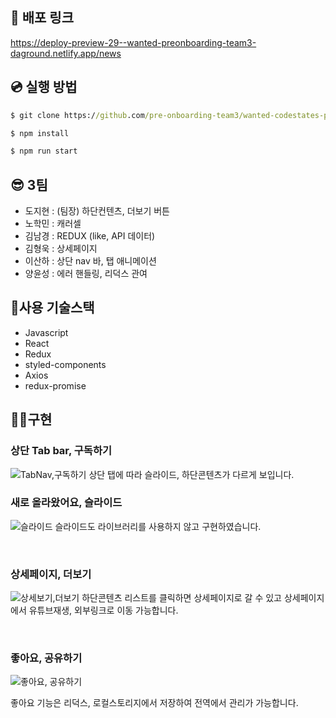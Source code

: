 ## 🚀 배포 링크

https://deploy-preview-29--wanted-preonboarding-team3-daground.netlify.app/news

## 💿 실행 방법

```cmd
$ git clone https://github.com/pre-onboarding-team3/wanted-codestates-project-3-4.git

$ npm install

$ npm run start
```

## 😎 3팀

- 도지현 : (팀장) 하단컨텐츠, 더보기 버튼
- 노학민 : 캐러셀
- 김남경 : REDUX (like, API 데이터)
- 김형욱 : 상세페이지
- 이산하 : 상단 nav 바, 탭 애니메이션
- 양윤성 : 에러 핸들링, 리덕스 관여

## 🎇사용 기술스택

- Javascript
- React
- Redux
- styled-components
- Axios
- redux-promise

## 👩‍💻구현

### 상단 Tab bar, 구독하기

![TabNav,구독하기](https://user-images.githubusercontent.com/87519250/158075896-a7cc9ac6-caee-452a-bcf9-d54318d8392e.gif)
상단 탭에 따라 슬라이드, 하단콘텐츠가 다르게 보입니다.
<br />

### 새로 올라왔어요, 슬라이드

![슬라이드](https://user-images.githubusercontent.com/87519250/158075839-cb6fefef-59b5-4b4a-9cb0-197f4b4af464.gif)
슬라이드도 라이브러리를 사용하지 않고 구현하였습니다.

<br />

### 상세페이지, 더보기

![상세보기,더보기](https://user-images.githubusercontent.com/87519250/158075842-c137eebc-49c7-4d6c-8325-cff70143b84a.gif)
하단콘텐츠 리스트를 클릭하면 상세페이지로 갈 수 있고 상세페이지에서 유튜브재생, 외부링크로 이동 가능합니다.

<br />

### 좋아요, 공유하기

![좋아요, 공유하기](https://user-images.githubusercontent.com/87519250/158075845-848a10ef-c213-468c-93aa-b04781cdbf41.gif)

좋아요 기능은 리덕스, 로컬스토리지에서 저장하여 전역에서 관리가 가능합니다.
